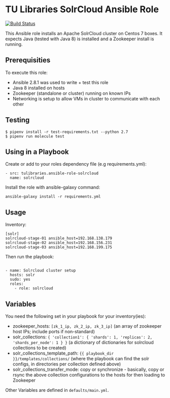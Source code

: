 # TU Libraries SolrCloud Ansible Role

[![Build Status](https://travis-ci.com/tulibraries/ansible-role-solrcloud.svg?branch=main)](https://travis-ci.com/tulibraries/ansible-role-solrcloud)

This Ansible role installs an Apache SolrCloud cluster on Centos 7 boxes. It expects Java (tested with Java 8) is installed and a Zookeeper install is running.

## Prerequisities

To execute this role:
- Ansible 2.8.1 was used to write + test this role
- Java 8 installed on hosts
- Zookeeper (standalone or cluster) running on known IPs
- Networking is setup to allow VMs in cluster to communicate with each other

## Testing

```
$ pipenv install -r test-requirements.txt --python 2.7
$ pipenv run molecule test
```

## Using in a Playbook

Create or add to your roles dependency file (e.g requirements.yml):

```
- src: tulibraries.ansible-role-solrcloud
  name: solrcloud
```

Install the role with ansible-galaxy command:

```
ansible-galaxy install -r requirements.yml
```

## Usage

Inventory:

```
[solr]
solrcloud-stage-01 ansible_host=192.168.138.179
solrcloud-stage-02 ansible_host=192.168.156.231
solrcloud-stage-03 ansible_host=192.168.199.175
```

Then run the playbook:

```

- name: Solrcloud cluster setup
  hosts: solr
  sudo: yes
  roles:
    - role: solrcloud
```

## Variables

You need the following set in your playbook for your inventory(ies):
- zookeeper_hosts: `[zk_1_ip, zk_2_ip, zk_3_ip]` (an array of zookeeper host IPs; include ports if non-standard)
- solr_collections: `{ 'collection1': { 'shards': 1, 'replicas': 2, 'shards_per_node': 1 } }` (a dictionary of dictionaries for solrcloud collections to be created)
- solr_collections_template_path: `{{ playbook_dir }}/templates/collections/` (where the playbook can find the solr configs, in directories per collection defined above)
- solr_collections_transfer_mode: copy or synchronize - basically, copy or rsync the above collection configurations to the hosts for then loading to Zookeeper

Other Variables are defined in `defaults/main.yml`.
